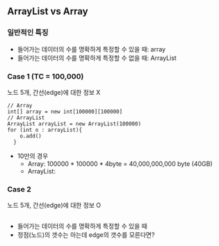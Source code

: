 ## ArrayList vs Array
### 일반적인 특징
* 들어가는 데이터의 수를 명확하게 특정할 수 있을 때: array
* 들어가는 데이터의 수를 명확하게 특정할 수 없을 때: ArrayList

### Case 1 (TC = 100,000)
노드 5개, 간선(edge)에 대한 정보 X
~~~
// Array
int[] array = new int[100000][100000]
// ArrayList
ArrayList arrayList = new ArrayList(100000)
for (int o : arrayList){
    o.add()
  }
~~~
* 10만의 경우
    * Array: 100000 * 100000 * 4byte = 40,000,000,000 byte (40GB)
    * ArrayList:
### Case 2
노드 5개, 간선(edge)에 대한 정보 O
~~~

~~~
* 들어가는 데이터의 수를 명확하게 특정할 수 있을 때
* 정점(노드)의 갯수는 아는데 edge의 갯수를 모른다면?